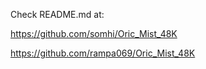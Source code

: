 Check README.md at:

https://github.com/somhi/Oric_Mist_48K

https://github.com/rampa069/Oric_Mist_48K
